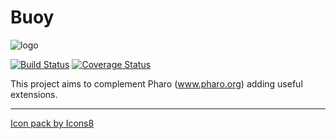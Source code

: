 # Buoy

![logo](https://maxcdn.icons8.com/Color/PNG/48/Transport/buoy-48.png)
 
[![Build Status](https://travis-ci.org/ba-st/Buoy.svg?branch=master)](https://travis-ci.org/ba-st/Buoy)
[![Coverage Status](https://coveralls.io/repos/github/ba-st/Buoy/badge.svg?branch=master)](https://coveralls.io/github/ba-st/Buoy?branch=master)

This project aims to complement Pharo (www.pharo.org) adding useful extensions.

---
[Icon pack by Icons8](https://icons8.com)

